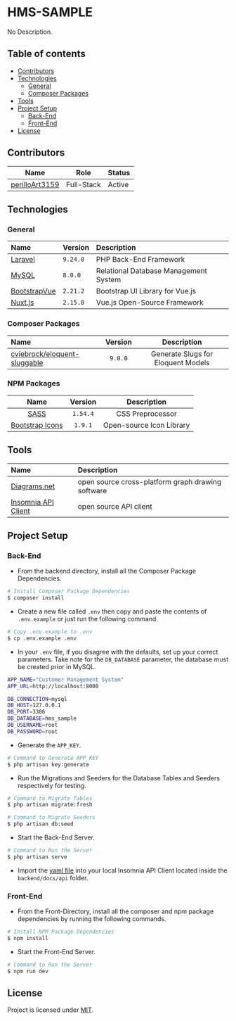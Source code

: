 # HMS-SAMPLE

No Description.

## Table of contents

* [Contributors](#contributors)
* [Technologies](#technologies)
  * [General](#general)
  * [Composer Packages](#composer-packages)
* [Tools](#tools)
* [Project Setup](#project-setup)
  * [Back-End](#back-end)
  * [Front-End](#front-end)
* [License](#license)

## Contributors

|Name  |Role | Status      |
|:----:|:-----:|:------------------|
|[perilloArt3159](https://github.com/perilloArt3159)| Full-Stack | Active

## Technologies

### General

|Name  |Version | Description      |
|:----|:-----|:------------------|
| [Laravel](https://laravel.com/docs/9.x)     |`9.24.0`        |PHP Back-End Framework           |
| [MySQL](https://www.mysql.com/)             |`8.0.0`         |Relational Database Management System        |
| [BootstrapVue](https://www.mysql.com/)      |`2.21.2`        |Bootstrap UI Library for Vue.js       |
| [Nuxt.js](https://nuxtjs.org/)              |`2.15.8`        |Vue.js Open-Source Framework   |

### Composer Packages

|Name                                                                                                           |Version          |Description                                         |
|:---------------------------------------------------------------------------------------------                |:---------------:|:-------------------------------------------:       |
|[cviebrock/eloquent-sluggable](https://github.com/cviebrock/eloquent-sluggable)                                |`9.0.0`          |Generate Slugs for Eloquent Models                  |


### NPM Packages

|Name                                                                                                           |Version          |Description                                    |
|:--------------------------------------------------------------------------------:                             |:---------------:|:-------------------------------------------:  |
|[SASS](https://sass-lang.com/)                                                                                 |`1.54.4`         |CSS Preprocessor                               |
|[Bootstrap Icons](https://icons.getbootstrap.com)                                                              |`1.9.1`          |Open-source Icon Library                       |


## Tools

|Name                                                                                                           |Description                                         |
|:---------------------------------------------------------------------------------------------                |:-------------------------------------------       |
|[Diagrams.net](https://www.diagrams.net/)                                                                      |open source cross-platform graph drawing software   |
|[Insomnia API Client](https://insomnia.rest/)                                                                  |open source API client |

## Project Setup

### Back-End

* From the backend directory, install all the Composer Package Dependencies.

```bash
# Install Composer Package Dependencies
$ composer install
```

* Create a new file called `.env` then copy and paste the contents of `.env.example` or just run the following command.

```bash
# Copy .env.example to .env
$ cp .env.example .env
```

* In your `.env` file, if you disagree with the defaults, set up your correct parameters. Take note for the `DB_DATABASE` parameter, the database must be created prior in MySQL.

```bash
APP_NAME="Customer Management System"
APP_URL=http://localhost:8000

DB_CONNECTION=mysql
DB_HOST=127.0.0.1
DB_PORT=3306
DB_DATABASE=hms_sample
DB_USERNAME=root
DB_PASSWORD=root
```

* Generate the `APP_KEY`.

```bash
# Command to Generate APP_KEY 
$ php artisan key:generate
```

* Run the Migrations and Seeders for the Database Tables and Seeders respectively for testing.

```bash
# Command to Migrate Tables
$ php artisan migrate:fresh 

# Command to Migrate Seeders
$ php artisan db:seed
```

* Start the Back-End Server.

```bash
# Command to Run the Server
$ php artisan serve 
```

* Import the [yaml file](https://github.com/perilloArt3159/hms-sample/blob/master/backend/docs/api/Insomnia_API.yaml) into your local Insomnia API Client located inside the `backend/docs/api` folder.

### Front-End

* From the Front-Directory, install all the composer and npm package dependencies by running the following commands.

```bash
# Install NPM Package Dependencies
$ npm install 
```

* Start the Front-End Server.

```bash
# Command to Run the Server
$ npm run dev
```

## License

Project is licensed under [MIT](https://mit-license.org/).
